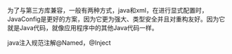 为了与第三方库兼容，一般有两种方式，java和xml，在进行显式配置时，JavaConfig是更好的方案，因为它更为强大、类型安全并且对重构友好。因为它就是Java代码，就像应用程序中的其他Java代码一样。


java注入规范注解@Named，@Inject